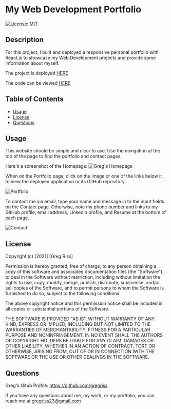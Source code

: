 # My Web Development Portfolio 
[![License: MIT](https://img.shields.io/badge/License-MIT-yellow.svg)](https://opensource.org/licenses/MIT)

## Description

For this project, I built and deployed a responsive personal portfolio with React.js to showcase my Web Development projects and provide some information about myself.

The project is deployed [HERE](https://gregriss.github.io/dev-portfolio)

The code can be viewed [HERE](https://github.com/gregriss/dev-portfolio.git)  

## Table of Contents  

- [Usage](#Usage)  
- [License](#License)  
- [Questions](#Questions)

## Usage

This website should be simple and clear to use. Use the navigation at the top of the page to find the portfolio and contact pages.

Here's a screenshot of the Homepage:
![Greg's Homepage](assets/images/about-screenshot.png)

When on the Portfolio page, click on the image or one of the links below it to view the deployed application or its GitHub repository. 

![Portfolio](assets/images/portfolio-screenshot.png)

To contact me via email, type your name and message in to the input fields on the Contact page. Otherwise, note my phone number and links to my GitHub profile, email address, Linkedin profile, and Resume at the bottom of each page.

![Contact](assets/images/contact-screenshot.png)


## License

Copyright (c) [2021] [Greg Riss]

Permission is hereby granted, free of charge, to any person obtaining a copy
of this software and associated documentation files (the "Software"), to deal
in the Software without restriction, including without limitation the rights
to use, copy, modify, merge, publish, distribute, sublicense, and/or sell
copies of the Software, and to permit persons to whom the Software is
furnished to do so, subject to the following conditions:

The above copyright notice and this permission notice shall be included in all
copies or substantial portions of the Software.

THE SOFTWARE IS PROVIDED "AS IS", WITHOUT WARRANTY OF ANY KIND, EXPRESS OR
IMPLIED, INCLUDING BUT NOT LIMITED TO THE WARRANTIES OF MERCHANTABILITY,
FITNESS FOR A PARTICULAR PURPOSE AND NONINFRINGEMENT. IN NO EVENT SHALL THE
AUTHORS OR COPYRIGHT HOLDERS BE LIABLE FOR ANY CLAIM, DAMAGES OR OTHER
LIABILITY, WHETHER IN AN ACTION OF CONTRACT, TORT OR OTHERWISE, ARISING FROM,
OUT OF OR IN CONNECTION WITH THE SOFTWARE OR THE USE OR OTHER DEALINGS IN THE SOFTWARE.  

## Questions  

Greg's Gitub Profile: https://github.com/gregriss  

If you have any questions about me, my work, or my portfolio, you can reach me at [gregriss23@gmail.com](mailto:gregriss23@gmail.com)
